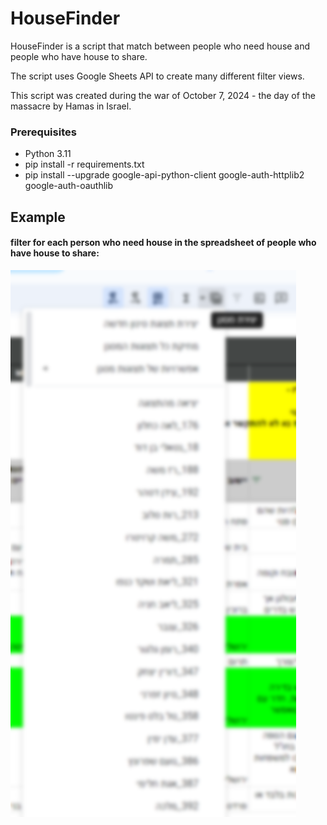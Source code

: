 # HouseFinder
HouseFinder is a script that match between people who need house and people who have house to share.

The script uses Google Sheets API to create many different filter views.

This script was created during the war of October 7, 2024 - the day of the massacre by Hamas in Israel. 

### Prerequisites
* Python 3.11
* pip install -r requirements.txt
* pip install --upgrade google-api-python-client google-auth-httplib2 google-auth-oauthlib

## Example
#### filter for each person who need house in the spreadsheet of people who have house to share:
![img.png](img.png)